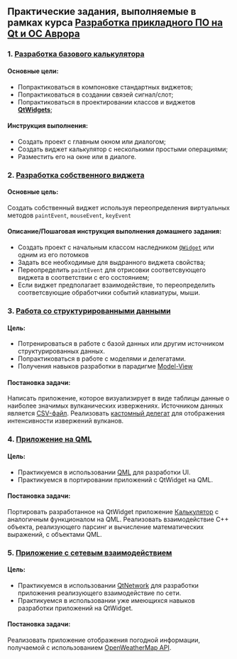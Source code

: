 ## Практические задания, выполняемые в рамках курса [Разработка прикладного ПО на Qt и ОС Аврора](https://otus.ru/lessons/qt-aurora/)

### 1. [Разработка базового калькулятора](01-calculator)

#### Основные цели:
- Попрактиковаться в компоновке стандартных виджетов;
- Попрактиковаться в создании связей сигнал/слот;
- Попрактиковаться в проектировании классов и виджетов [**QtWidgets**](https://doc.qt.io/qt-5/qtwidgets-index.html);

#### Инструкция выполнения:
- Создать проект c главным окном или диалогом;
- Создать виджет калькулятор с несколькими простыми операциями;
- Разместить его на окне или в диалоге.

### 2. [Разработка собственного виджета](02-progress)

#### Основные цель:

Создать собственный виджет используя переопределения виртуальных методов `paintEvent`, `mouseEvent`, `keyEvent`

#### Описание/Пошаговая инструкция выполнения домашнего задания:
- Создать проект с начальным классом наследником [`QWidget`](https://doc.qt.io/qt-5/qwidget.html) или одним из его потомков
- Задать все необходимые для выдранного виджета свойства;
- Переопределить `paintEvent` для отрисовки соответсвующего виджета в соответствии с его состоянием;
- Если виджет предполагает взаимодействие, то переопределить соответсвующие обработчики событий клавиатуры, мыши.

### 3. [Работа со структурированными данными](03-volers)

#### Цель:
- Потренироваться в работе с базой данных или другим источником структурированных данных.
- Попрактиковаться в работе с моделями и делегатами.
- Получения навыков разработки в парадигме [Model-View](https://doc.qt.io/qt-5/model-view-programming.html)

#### Постановка задачи:
Написать приложение, которое визуализирует в виде таблицы данные о наиболее значимых вулканических извержениях.
Источником данных является [СSV-файл](https://public.opendatasoft.com/api/explore/v2.1/catalog/datasets/significant-volcanic-eruption-database/exports/csv?lang=en&timezone=Europe%2FMinsk&use_labels=true&delimiter=%3B).
Реализовать [кастомный делегат](https://doc.qt.io/qt-5/model-view-programming.html#delegate-classes) для отображения интенсивности извержений вулканов.

### 4. [Приложение на QML](04-qmlcalc)

#### Цель:
- Практикуемся в использовании [QML](https://doc.qt.io/qt-5/qmlapplications.html) для разработки UI.
- Практикуемся в портировании приложений с QtWidget на QML.

#### Постановка задачи:
Портировать разработанное на QtWidget приложение [Калькулятор](01-calculator) с аналогичным функционалом на QML. 
Реализовать взаимодействие С++ объекта, реализующего парсинг и вычисление математических выражений, с объектами QML. 

### 5. [Приложение c cетевым взаимодействием](05-weather)

#### Цель:
- Практикуемся в использовании
  [QtNetwork](https://doc.qt.io/qt-5/qtnetwork-programming.html) для разработки
  приложения реализующего взаимодействие по сети.
- Практикуемся в использовании уже имеющихся навыков разработки приложений на QtWidget.

#### Постановка задачи:
Реализовать приложение отображения погодной информации, получаемой с
использованием [OpenWeatherMap API](https://openweathermap.org/current).

